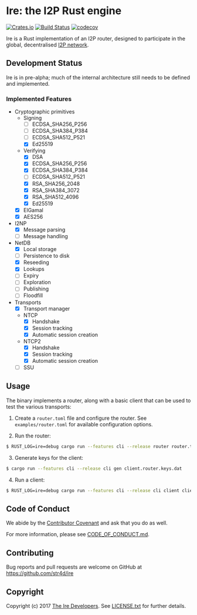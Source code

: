 # Ire: the I2P Rust engine

[![Crates.io](https://img.shields.io/crates/v/ire.svg)](https://crates.io/crates/ire)
[![Build Status](https://travis-ci.org/str4d/ire.svg?branch=master)](https://travis-ci.org/str4d/ire)
[![codecov](https://codecov.io/gh/str4d/ire/branch/master/graph/badge.svg)](https://codecov.io/gh/str4d/ire)

Ire is a Rust implementation of an I2P router, designed to participate in the
global, decentralised [I2P network].

[I2P network]: https://geti2p.net

## Development Status

Ire is in pre-alpha; much of the internal architecture still needs to be defined
and implemented.

### Implemented Features

- Cryptographic primitives
  - Signing
    - [ ] ECDSA_SHA256_P256
    - [ ] ECDSA_SHA384_P384
    - [ ] ECDSA_SHA512_P521
    - [x] Ed25519
  - Verifying
    - [x] DSA
    - [x] ECDSA_SHA256_P256
    - [x] ECDSA_SHA384_P384
    - [ ] ECDSA_SHA512_P521
    - [x] RSA_SHA256_2048
    - [x] RSA_SHA384_3072
    - [x] RSA_SHA512_4096
    - [x] Ed25519
  - [x] ElGamal
  - [x] AES256
- I2NP
  - [x] Message parsing
  - [ ] Message handling
- NetDB
  - [x] Local storage
  - [ ] Persistence to disk
  - [x] Reseeding
  - [x] Lookups
  - [ ] Expiry
  - [ ] Exploration
  - [ ] Publishing
  - [ ] Floodfill
- Transports
  - [x] Transport manager
  - NTCP
    - [x] Handshake
    - [x] Session tracking
    - [x] Automatic session creation
  - NTCP2
    - [x] Handshake
    - [x] Session tracking
    - [x] Automatic session creation
  - [ ] SSU

## Usage

The binary implements a router, along with a basic client that can be used to
test the various transports:

1. Create a `router.toml` file and configure the router. See `examples/router.toml` for
   available configuration options.

2. Run the router:

  ```bash
$ RUST_LOG=ire=debug cargo run --features cli --release router router.toml
  ```

3. Generate keys for the client:

  ```bash
$ cargo run --features cli --release cli gen client.router.keys.dat
  ```

4. Run a client:

  ```bash
$ RUST_LOG=ire=debug cargo run --features cli --release cli client client.router.keys.dat router.info [NTCP|NTCP2]
  ```

## Code of Conduct

We abide by the [Contributor Covenant][cc] and ask that you do as well.

For more information, please see [CODE_OF_CONDUCT.md].

[cc]: https://contributor-covenant.org
[CODE_OF_CONDUCT.md]: https://github.com/str4d/ire/blob/master/CODE_OF_CONDUCT.md

## Contributing

Bug reports and pull requests are welcome on GitHub at https://github.com/str4d/ire

## Copyright

Copyright (c) 2017 [The Ire Developers][AUTHORS].
See [LICENSE.txt] for further details.

[AUTHORS]: https://github.com/str4d/ire/blob/master/AUTHORS.md
[LICENSE.txt]: https://github.com/str4d/ire/blob/master/LICENSE.txt
